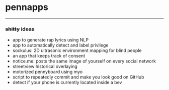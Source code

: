 # pennapps
---
### ~~shitty~~ ideas
* app to generate rap lyrics using NLP
* app to automatically detect and label privilege
* sockulus: 2D ultrasonic environment mapping for blind people
* an app that keeps track of consent
* notice.me: posts the same image of yourself on every social network
* streetview historical overlaying
* motorized pennyboard using myo
* script to repeatedly commit and make you look good on GitHub
* detect if your phone is currently located inside a bev
